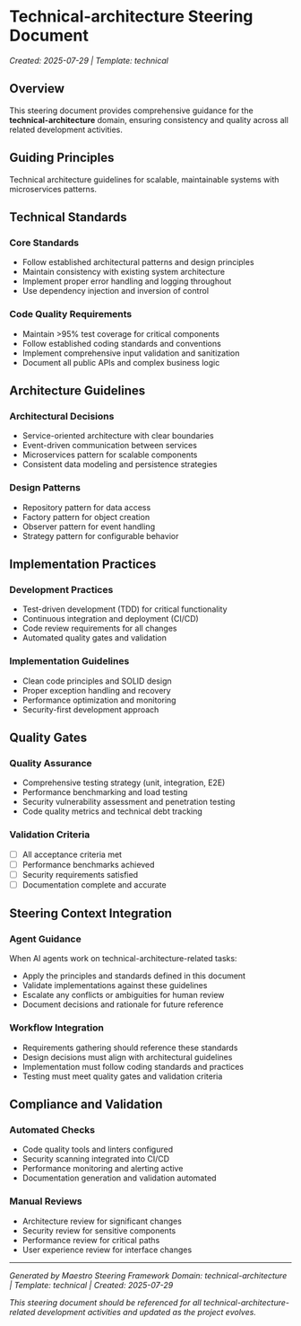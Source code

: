# Technical-architecture Steering Document

*Created: 2025-07-29 | Template: technical*

## Overview
This steering document provides comprehensive guidance for the **technical-architecture** domain, ensuring consistency and quality across all related development activities.

## Guiding Principles
Technical architecture guidelines for scalable, maintainable systems with microservices patterns.

## Technical Standards

### Core Standards
- Follow established architectural patterns and design principles
- Maintain consistency with existing system architecture
- Implement proper error handling and logging throughout
- Use dependency injection and inversion of control

### Code Quality Requirements
- Maintain >95% test coverage for critical components
- Follow established coding standards and conventions
- Implement comprehensive input validation and sanitization
- Document all public APIs and complex business logic

## Architecture Guidelines

### Architectural Decisions
- Service-oriented architecture with clear boundaries
- Event-driven communication between services
- Microservices pattern for scalable components
- Consistent data modeling and persistence strategies

### Design Patterns
- Repository pattern for data access
- Factory pattern for object creation
- Observer pattern for event handling
- Strategy pattern for configurable behavior

## Implementation Practices

### Development Practices
- Test-driven development (TDD) for critical functionality
- Continuous integration and deployment (CI/CD)
- Code review requirements for all changes
- Automated quality gates and validation

### Implementation Guidelines
- Clean code principles and SOLID design
- Proper exception handling and recovery
- Performance optimization and monitoring
- Security-first development approach

## Quality Gates

### Quality Assurance
- Comprehensive testing strategy (unit, integration, E2E)
- Performance benchmarking and load testing
- Security vulnerability assessment and penetration testing
- Code quality metrics and technical debt tracking

### Validation Criteria
- [ ] All acceptance criteria met
- [ ] Performance benchmarks achieved
- [ ] Security requirements satisfied
- [ ] Documentation complete and accurate

## Steering Context Integration

### Agent Guidance
When AI agents work on technical-architecture-related tasks:
- Apply the principles and standards defined in this document
- Validate implementations against these guidelines
- Escalate any conflicts or ambiguities for human review
- Document decisions and rationale for future reference

### Workflow Integration
- Requirements gathering should reference these standards
- Design decisions must align with architectural guidelines
- Implementation must follow coding standards and practices
- Testing must meet quality gates and validation criteria

## Compliance and Validation

### Automated Checks
- Code quality tools and linters configured
- Security scanning integrated into CI/CD
- Performance monitoring and alerting active
- Documentation generation and validation automated

### Manual Reviews
- Architecture review for significant changes
- Security review for sensitive components
- Performance review for critical paths
- User experience review for interface changes

---

*Generated by Maestro Steering Framework*
*Domain: technical-architecture | Template: technical | Created: 2025-07-29*

*This steering document should be referenced for all technical-architecture-related development activities and updated as the project evolves.*
